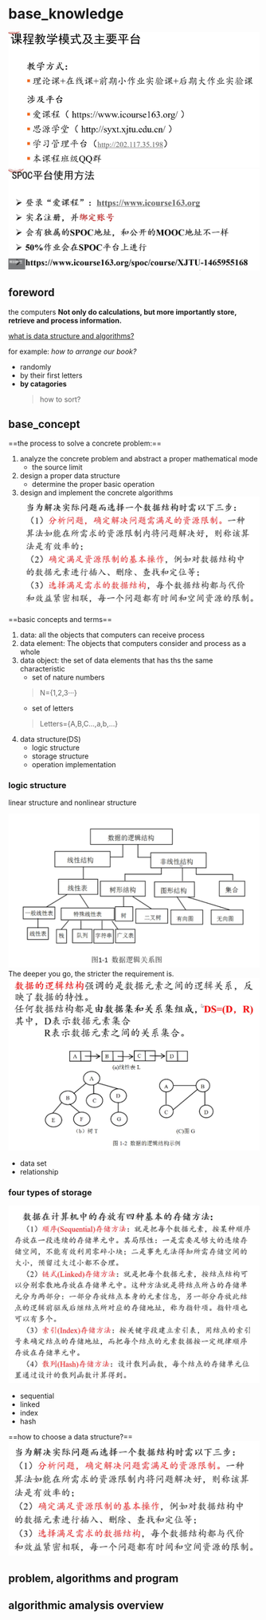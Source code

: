 # base_knowledge

![the learning mode and main platform](2022-01-19-19-18-52.png)
![spoc](2022-01-19-19-25-42.png)

## foreword

the computers **Not only do calculations, but more importantly store, retrieve and process information.**

<u>what is data structure and algorithms?</u>

for example:
*how to arrange our book?*

- randomly
- by their first letters
- **by catagories**
    >how to sort?

## base_concept

==the process to solve a concrete problem:==

1. analyze the concrete problem and abstract a proper mathematical mode
   - the source limit
2. design a proper data structure
    - determine the proper basic operation
3. design and implement the concrete algorithms
![process](process.png)

==basic concepts and terms==

1. data: all the objects that computers can receive process
2. data element: The objects that computers consider and process as a whole
3. data object: the set of data elements that has ths the same characteristic
   - set of nature numbers
    >N={1,2,3···}
   - set of letters
    >Letters={A,B,C...,a,b,...}
4. data structure(DS)
    - logic structure
    - storage structure
    - operation implementation

### logic structure

linear structure and nonlinear structure

![logic structure](logic%20structure.png)
The deeper you go, the stricter the requirement is.
![logic structure2](2022-01-19-20-46-37.png)

- data set
- relationship
  
### four types of storage

![storage](2022-01-19-20-50-04.png)

- sequential
- linked
- index
- hash

==how to choose a data structure?==
![data structure](process.png)

## problem, algorithms and program

## algorithmic amalysis overview
